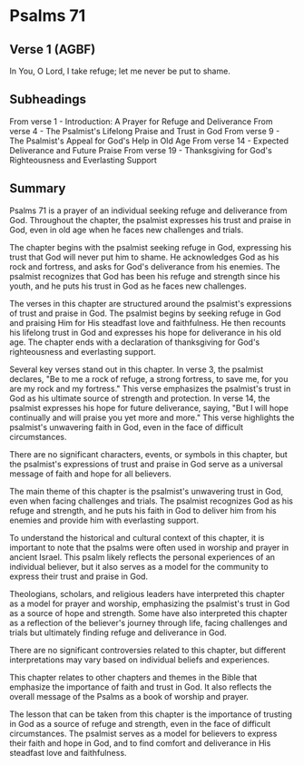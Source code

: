 # Psalms 71

## Verse 1 (AGBF)

In You, O Lord, I take refuge; let me never be put to shame.

## Subheadings

From verse 1 - Introduction: A Prayer for Refuge and Deliverance
From verse 4 - The Psalmist's Lifelong Praise and Trust in God
From verse 9 - The Psalmist's Appeal for God's Help in Old Age
From verse 14 - Expected Deliverance and Future Praise
From verse 19 - Thanksgiving for God's Righteousness and Everlasting Support

## Summary

Psalms 71 is a prayer of an individual seeking refuge and deliverance from God. Throughout the chapter, the psalmist expresses his trust and praise in God, even in old age when he faces new challenges and trials.

The chapter begins with the psalmist seeking refuge in God, expressing his trust that God will never put him to shame. He acknowledges God as his rock and fortress, and asks for God's deliverance from his enemies. The psalmist recognizes that God has been his refuge and strength since his youth, and he puts his trust in God as he faces new challenges.

The verses in this chapter are structured around the psalmist's expressions of trust and praise in God. The psalmist begins by seeking refuge in God and praising Him for His steadfast love and faithfulness. He then recounts his lifelong trust in God and expresses his hope for deliverance in his old age. The chapter ends with a declaration of thanksgiving for God's righteousness and everlasting support.

Several key verses stand out in this chapter. In verse 3, the psalmist declares, "Be to me a rock of refuge, a strong fortress, to save me, for you are my rock and my fortress." This verse emphasizes the psalmist's trust in God as his ultimate source of strength and protection. In verse 14, the psalmist expresses his hope for future deliverance, saying, "But I will hope continually and will praise you yet more and more." This verse highlights the psalmist's unwavering faith in God, even in the face of difficult circumstances.

There are no significant characters, events, or symbols in this chapter, but the psalmist's expressions of trust and praise in God serve as a universal message of faith and hope for all believers.

The main theme of this chapter is the psalmist's unwavering trust in God, even when facing challenges and trials. The psalmist recognizes God as his refuge and strength, and he puts his faith in God to deliver him from his enemies and provide him with everlasting support.

To understand the historical and cultural context of this chapter, it is important to note that the psalms were often used in worship and prayer in ancient Israel. This psalm likely reflects the personal experiences of an individual believer, but it also serves as a model for the community to express their trust and praise in God.

Theologians, scholars, and religious leaders have interpreted this chapter as a model for prayer and worship, emphasizing the psalmist's trust in God as a source of hope and strength. Some have also interpreted this chapter as a reflection of the believer's journey through life, facing challenges and trials but ultimately finding refuge and deliverance in God.

There are no significant controversies related to this chapter, but different interpretations may vary based on individual beliefs and experiences.

This chapter relates to other chapters and themes in the Bible that emphasize the importance of faith and trust in God. It also reflects the overall message of the Psalms as a book of worship and prayer.

The lesson that can be taken from this chapter is the importance of trusting in God as a source of refuge and strength, even in the face of difficult circumstances. The psalmist serves as a model for believers to express their faith and hope in God, and to find comfort and deliverance in His steadfast love and faithfulness.